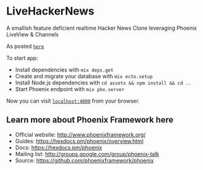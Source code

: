 # LiveHackerNews

A smallish feature deficient realtime Hacker News Clone leveraging Phoenix LiveView & Channels

As posted [`here`](https://twitter.com/ashishwadekar/status/1143596972345049088)

To start app:

- Install dependencies with `mix deps.get`
- Create and migrate your database with `mix ecto.setup`
- Install Node.js dependencies with `cd assets && npm install && cd ..`
- Start Phoenix endpoint with `mix phx.server`

Now you can visit [`localhost:4000`](http://localhost:4000) from your browser.

## Learn more about Phoenix Framework here

- Official website: http://www.phoenixframework.org/
- Guides: https://hexdocs.pm/phoenix/overview.html
- Docs: https://hexdocs.pm/phoenix
- Mailing list: http://groups.google.com/group/phoenix-talk
- Source: https://github.com/phoenixframework/phoenix
